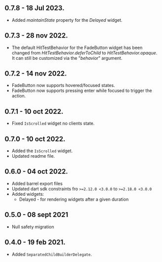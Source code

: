 ## **0.7.8** - 18 Jul 2023.
- Added *maintainState* property for the *Delayed* widget.
## **0.7.3** - 28 nov 2022.
* The default HitTestBehavior for the FadeButton widget has been changed from *HitTestBehavior.deferToChild* to *HitTestBehavior.opaque*. It can still be customized via the "*behavior*" argument.
## **0.7.2** - 14 nov 2022.
* FadeButton now supports hovered/focused states.
* FadeButton now supports pressing enter while focused to trigger the action.
## **0.7.1** - 10 oct 2022.
* Fixed `IsScrolled` widget no clients state.
## **0.7.0** - 10 oct 2022.
* Added the `IsScrolled` widget.
* Updated readme file.
## **0.6.0** - 04 oct 2022.
* Added barrel export files
* Updated dart sdk constraints fro `>=2.12.0 <3.0.0` to `>=2.18.0 <3.0.0`
* Added widgets:
  * Delayed - for rendering widgets after a given duration
## **0.5.0** - 08 sept 2021
* Null safety migration
## **0.4.0** - 19 feb 2021.
* Added `SeparatedChildBuilderDelegate`.